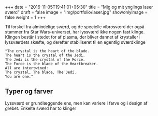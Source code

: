 +++
date = "2016-11-05T19:41:01+05:30"
title = "Mig og mit ynglings laser sværd"
draft = false
image = "img/portfolio/laser.jpg"
showonlyimage = false
weight = 1
+++

Til forskel fra almindelige sværd, og de specielle vibrosværd der også stammer fra Star Wars-universet, har lyssværd ikke nogen fast klinge. Klingen består i stedet for af plasma, der bliver dannet af krystaller i lyssværdets skæfte, og derefter stabiliseret til en egentlig sværdklinge
<!--more-->


> 
    "The crystal is the heart of the blade.
    The heart is the crystal of the Jedi.
    The Jedi is the crystal of the Force.
    The Force is the blade of the Heartbreaker.
    All are intertwined:
    The crystal, The blade, The Jedi.
    You are one." 

## Typer og farver

Lyssværd er grundlæggende ens, men kan variere i farve og i design af grebet. Enkelte sværd har to klinger